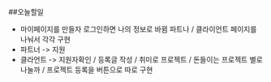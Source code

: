 ##오늘할일
- 마이페이지를 만들자 
로그인하면 나의 정보로 바뀜
파트나 / 클라이언트 페이지를 나눠서 각각 구현
- 파트너 -> 지원
- 클라언트 -> 지원자확인 / 등록글 작성
/ 취미로 프로젝트 / 돈들이는 프로젝트 별로 나눌까 
/ 프로젝트 등록을 버튼으로 따로 구현 